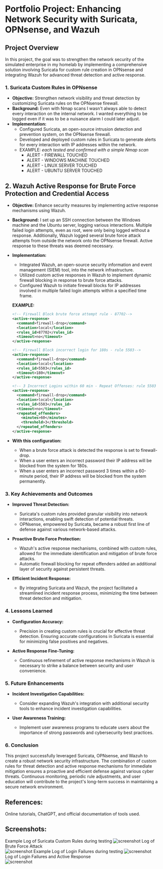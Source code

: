# Portfolio Project: Enhancing Network Security with Suricata, OPNsense, and Wazuh

## Project Overview
In this project, the goal was to strengthen the network security of the simulated enterprise in my homelab by implementing a comprehensive solution involving Suricata for custom rule creation in OPNsense and integrating Wazuh for advanced threat detection and active response.

### 1. Suricata Custom Rules in OPNsense
- **Objective:** Strengthen network visibility and threat detection by customizing Suricata rules on the OPNsense firewall.
- **Background:** Even with Nmap scans I wasn't always able to detect every interaction on the internal network. I wanted everything to be logged even if it was to be a nuisance alarm I could later adjust.
- **Implementation:**
  - Configured Suricata, an open-source intrusion detection and prevention system, on the OPNsense firewall.
  - Developed and deployed custom rules in Suricata to generate alerts for every interaction with IP addresses within the network.
  - EXAMPLE: *each tested and confirmed with a simple Nmap scan*
    - ALERT - FIREWALL TOUCHED	
	- ALERT - WINDOWS MACHINE TOUCHED	
	- ALERT - LINUX SERVER TOUCHED	
	- ALERT - UBUNTU SERVER TOUCHED

## 2. Wazuh Active Response for Brute Force Protection and Credential Access

- **Objective:** Enhance security measures by implementing active response mechanisms using Wazuh.
- **Background:** I set up an SSH connection between the Windows machine and the Ubuntu server, logging various interactions. Multiple failed login attempts, even as root, were only being logged without a response. Additionally, Wazuh logged several brute force attack attempts from outside the network onto the OPNsense firewall. Active response to these threats was deemed necessary.
- **Implementation:**
  - Integrated Wazuh, an open-source security information and event management (SIEM) tool, into the network infrastructure.
  - Utilized custom active responses in Wazuh to implement dynamic firewall blocking in response to brute force attacks.
  - Configured Wazuh to initiate firewall blocks for IP addresses involved in multiple failed login attempts within a specified time frame.
  
  **EXAMPLE:**
  
  ```xml
  <!-- Firewall Block brute force attempt rule - 87702-->
  <active-response>
    <command>firewall-drop</command>
    <location>local</location>
    <rules_id>87702</rules_id>
    <timeout>no</timeout>
  </active-response>
  
  <!-- Firewall Block incorrect login for 180s - rule 5503-->
  <active-response>
    <command>firewall-drop</command>
    <location>local</location>
    <rules_id>5503</rules_id>
    <timeout>180</timeout>
  </active-response>
  
  <!-- 3 Incorrect Logins within 60 min - Repeat Offenses: rule 5503 -->
  <active-response>
    <command>firewall-drop</command>
    <location>local</location>
    <rules_id>5503</rules_id>
    <timeout>no</timeout>
    <repeated_offenders>
      <minutes>60</minutes>
      <threshold>3</threshold>
    </repeated_offenders>
  </active-response>

- **With this configuration:**
   - When a brute force attack is detected the response is set to firewall-drop.
   - When a user enters an incorrect password their IP address will be blocked from the system for 180s. 
   - When a user enters an incorrect password 3 times within a 60-minute period, their IP address will be blocked from the system permanently.


### 3. Key Achievements and Outcomes
- **Improved Threat Detection:**
  - Suricata's custom rules provided granular visibility into network interactions, enabling swift detection of potential threats.
  - OPNsense, empowered by Suricata, became a robust first line of defense against various network-based attacks.

- **Proactive Brute Force Protection:**
  - Wazuh's active response mechanisms, combined with custom rules, allowed for the immediate identification and mitigation of brute force attacks.
  - Automatic firewall blocking for repeat offenders added an additional layer of security against persistent threats.

- **Efficient Incident Response:**
  - By integrating Suricata and Wazuh, the project facilitated a streamlined incident response process, minimizing the time between threat detection and mitigation.

### 4. Lessons Learned
- **Configuration Accuracy:**
  - Precision in creating custom rules is crucial for effective threat detection. Ensuring accurate configurations in Suricata is essential for minimizing false positives and negatives.

- **Active Response Fine-Tuning:**
  - Continuous refinement of active response mechanisms in Wazuh is necessary to strike a balance between security and user convenience.

### 5. Future Enhancements
- **Incident Investigation Capabilities:**
  - Consider expanding Wazuh's integration with additional security tools to enhance incident investigation capabilities.

- **User Awareness Training:**
  - Implement user awareness programs to educate users about the importance of strong passwords and cybersecurity best practices.

### 6. Conclusion
This project successfully leveraged Suricata, OPNsense, and Wazuh to create a robust network security infrastructure. The combination of custom rules for threat detection and active response mechanisms for immediate mitigation ensures a proactive and efficient defense against various cyber threats. Continuous monitoring, periodic rule adjustments, and user education will contribute to the project's long-term success in maintaining a secure network environment.

## References: 
Online tutorials, ChatGPT, and official documentation of tools used. 

## Screenshots:
Example Log of Suricata Custom Rules during testing
  ![screenshot](alerts2.png)
Log of Brute Force Attack  
  ![screenshot](bruteforce.png)
Example Log of Login Failures during testing
   ![screenshot](loginfail.png)
Log of Login Failures and Active Response  
   ![screenshot](loginfailresponse.png)
